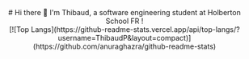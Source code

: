<div align="center"># Hi there 👋 I'm Thibaud, a software engineering student at Holberton School FR !</div>

<div align="center">[![Top Langs](https://github-readme-stats.vercel.app/api/top-langs/?username=ThibaudP&layout=compact)](https://github.com/anuraghazra/github-readme-stats)</div>
<p align="center"><!-- BLOG-POST-LIST:START --><!-- BLOG-POST-LIST:END -->
</p>
